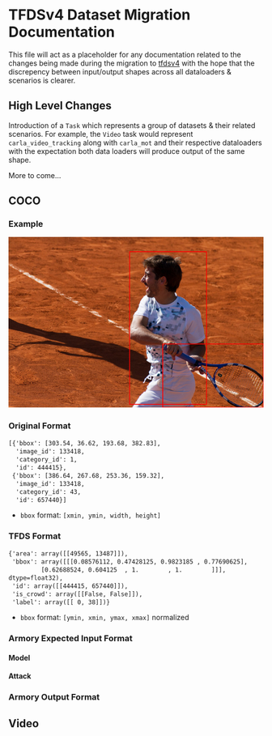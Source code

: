 # TFDSv4 Dataset Migration Documentation

This file will act as a placeholder for any documentation related to the changes being made during the migration to [tfdsv4](https://github.com/twosixlabs/armory/milestone/18) with the hope that the discrepency between input/output shapes across all dataloaders & scenarios is clearer.

## High Level Changes

 Introduction of a `Task` which represents a group of datasets & their related scenarios. For example, the `Video` task would represent `carla_video_tracking` along with `carla_mot` and their respective dataloaders with the expectation both data loaders will produce output of the same shape.

 More to come...

## COCO
### Example
![coco example](images/coco_example.png)

### Original Format
```
[{'bbox': [303.54, 36.62, 193.68, 382.83],
  'image_id': 133418,
  'category_id': 1,
  'id': 444415},
 {'bbox': [386.64, 267.68, 253.36, 159.32],
  'image_id': 133418,
  'category_id': 43,
  'id': 657440}]
```
- `bbox` format: `[xmin, ymin, width, height]`

### TFDS Format
```
{'area': array([[49565, 13487]]),
 'bbox': array([[[0.08576112, 0.47428125, 0.9823185 , 0.77690625],
         [0.62688524, 0.604125  , 1.        , 1.        ]]], dtype=float32),
 'id': array([[444415, 657440]]),
 'is_crowd': array([[False, False]]),
 'label': array([[ 0, 38]])}
```
- `bbox` format: `[ymin, xmin, ymax, xmax]` normalized

### Armory Expected Input Format

#### Model

#### Attack

### Armory Output Format

## Video
